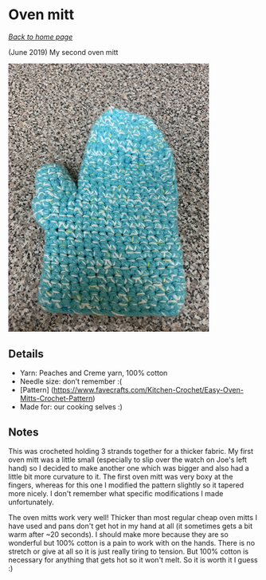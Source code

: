 # Oven mitt

[*Back to home page*](..)

(June 2019) My second oven mitt

<img src="media/oven_mitt.jpg" style="max-width: 80%" />

## Details
- Yarn: Peaches and Creme yarn, 100% cotton
- Needle size: don't remember :( 
- [Pattern] (https://www.favecrafts.com/Kitchen-Crochet/Easy-Oven-Mitts-Crochet-Pattern)
- Made for: our cooking selves :) 

## Notes 
This was crocheted holding 3 strands together for a thicker fabric. My first oven mitt was a little small (especially to slip over the watch on Joe's left hand) so I decided to make another one which was bigger and also had a little bit more curvature to it. The first oven mitt was very boxy at the fingers, whereas for this one I modified the pattern slightly so it tapered more nicely. I don't remember what specific modifications I made unfortunately.

The oven mitts work very well! Thicker than most regular cheap oven mitts I have used and pans don't get hot in my hand at all (it sometimes gets a bit warm after ~20 seconds). I should make more because they are so wonderful but 100% cotton is a pain to work with on the hands. There is no stretch or give at all so it is just really tiring to tension. But 100% cotton is necessary for anything that gets hot so it won't melt. So it is worth it I guess :) 
